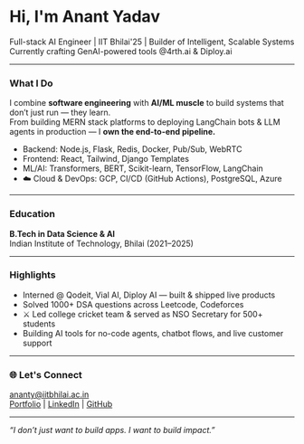 #  Hi, I'm Anant Yadav

 Full-stack AI Engineer | IIT Bhilai'25 | Builder of Intelligent, Scalable Systems  
 Currently crafting GenAI-powered tools @4rth.ai & Diploy.ai

---

###  What I Do

I combine **software engineering** with **AI/ML muscle** to build systems that don’t just run — they learn.  
From building MERN stack platforms to deploying LangChain bots & LLM agents in production — I **own the end-to-end pipeline.**

-  Backend: Node.js, Flask, Redis, Docker, Pub/Sub, WebRTC  
-  Frontend: React, Tailwind, Django Templates  
-  ML/AI: Transformers, BERT, Scikit-learn, TensorFlow, LangChain  
- ☁️ Cloud & DevOps: GCP, CI/CD (GitHub Actions), PostgreSQL, Azure

---

###  Education  
**B.Tech in Data Science & AI**  
Indian Institute of Technology, Bhilai (2021–2025)

---

###  Highlights  
-  Interned @ Qodeit, Vial AI, Diploy AI — built & shipped live products  
-  Solved 1000+ DSA questions across Leetcode, Codeforces  
- ⚔ Led college cricket team & served as NSO Secretary for 500+ students  
-  Building AI tools for no-code agents, chatbot flows, and live customer support

---

### 🌐 Let's Connect  
 [ananty@iitbhilai.ac.in](mailto:ananty@iitbhilai.ac.in)  
 [Portfolio](https://anant-yadav-sde.vercel.app/) | [LinkedIn](https://www.linkedin.com/in/anant-yadav-441807244/) | [GitHub](https://github.com/ananty1)

---

_“I don’t just want to build apps. I want to build impact.”_
